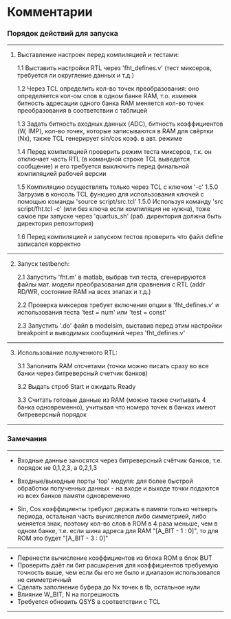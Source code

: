 # Комментарии #

### Порядок действий для запуска ###

---

1. Выставление настроек перед компиляцией и тестами:

	1.1 Выставить настройки RTL через 'fht_defines.v' (тест миксеров, требуется ли округление данных и т.д.)

	1.2 Через TCL определить кол-во точек преобразования: оно определяется кол-ом слов в одном банке RAM, 
		т.о. изменяя битность адресации одного банка RAM меняется кол-во точек преобразования в соответствии с таблицей

	1.3 Задать битность входных данных (ADC), битность коэффициентов (W, IMP), кол-во точек, которые записываются в RAM для свёртки (Nx), также TCL генерирует sin/cos коэф. в авт. режиме

	1.4 Перед компиляцией проверить режим теста миксеров, т.к. он отключает часть RTL (в командной строке TCL выведется сообщение) и 
		его требуется выключить перед финальной компиляцией рабочей версии

	1.5 Компиляцию осуществлять только через TCL с ключом '-c'
		1.5.0 Загрузив в консоль TCL функцию для использования ключей с помощью команды 'source script/src.tcl'
		1.5.0 Используя команду 'src script/fht.tcl -c' (или без ключа если компиляция не нужна), тоже самое при запуске через 'quartus_sh' (раб. директория должна быть директория репозитория)

	1.6 Перед компиляцией и запуском тестов проверить что файл define записался корректно

***

2. Запуск testbench:

	2.1 Запустить 'fht.m' в matlab, выбрав тип теста, сгенерируются файлы мат. модели преобразования для сравнения с RTL (addr RD/WR, состояние RAM на всех этапах и т.д.)

	2.2 Проверка миксеров требует включения опции в 'fht_defines.v' и использования теста 'test = num' или 'test = const'

	2.3 Запустить '.do' файл в modelsim, выставив перед этим настройки breakpoint и выводимых сообщений через 'fht_defines.v'

***

3. Использование полученного RTL:

	3.1 Заполнить RAM отсчетами (точки можно писать сразу во все банки через битреверсный счетчик банков)

	3.2 Выдать строб Start и ожидать Ready

	3.3 Считать готовые данные из RAM (можно также считывать 4 банка одновременно), учитывая что номера точек в банках имеют битреверсный порядок

---

### Замечания ###

---

* Входные данные заносятся через битреверсный счётчик банков, т.е. порядок не 0,1,2,3, а 0,2,1,3

* Входные/выходные порты 'top' модуля:
для более быстрой обработки полученных данных - на входе и выходе точки подаются из всех банков памяти одновременно

* Sin, Cos коэффициенты требуют держать в памяти только четверть периода, остальная часть вычисляется либо симметрией,
либо меняется знак, поэтому кол-во слов в ROM в 4 раза меньше, чем в одном банке, т.е. если шина адреса для RAM
"[A_BIT - 1 : 0]", то для ROM это будет "[A_BIT - 3 : 0]"

***

* Перенести вычисление коэффициентов из блока ROM в блок BUT
* Проверить даёт ли бит расширения для коэффициентов требуемую точность выше, чем если бы его не было и диапазон использовался не симметричный
* Сделать заполнение буфера до Nx точек в tb, остальное нули
* Влияние W_BIT, N на погрешность
* Требуется обновить QSYS в соответствии с TCL

---